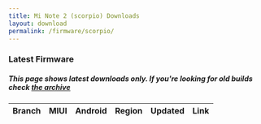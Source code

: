 ```yaml
---
title: Mi Note 2 (scorpio) Downloads
layout: download
permalink: /firmware/scorpio/
---
```


### Latest Firmware
##### This page shows latest downloads only. If you're looking for old builds check [the archive](/archive/firmware/scorpio/)


<div class="table-responsive-md" id="table-wrapper">
<table id="firmware" class="compact table table-striped table-hover table-sm">
    <thead class="thead-dark">
        <tr>
            <th>Branch</th>
            <th>MIUI</th>
            <th>Android</th>
            <th>Region</th>
            <th>Updated</th>
            <th>Link</th>
        </tr>
    </thead>
    <script>loadFirmwareDownloads('scorpio', 'latest')</script>
</table>
</div>
